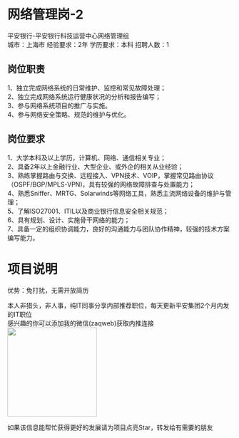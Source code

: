 # 网络管理岗-2
平安银行-平安银行科技运营中心网络管理组  
城市：上海市 经验要求：2年 学历要求：本科  招聘人数：1

## 岗位职责
1、独立完成网络系统的日常维护、监控和常见故障处理；   
2、独立完成网络系统运行健康状况的分析和报告编写；   
3、参与网络系统项目的推广与实施。   
4、参与网络安全策略、规范的维护与优化。

## 岗位要求
1、大学本科及以上学历，计算机、网络、通信相关专业；   
2、具备2年以上金融行业、大型企业、或外企的相关从业经验；   
3、熟练掌握路由与交换、远程接入、VPN技术、VOIP，掌握常见路由协议（OSPF/BGP/MPLS-VPN)，具有较强的网络故障排查与处置能力；   
4、熟悉Sniffer、MRTG、Solarwinds等网络工具，熟悉主流网络设备的维护与管理；   
5、了解ISO27001、ITIL以及商业银行信息安全相关规范；   
6、具有规划、设计、实施骨干网络的能力；   
7、具备一定的组织协调能力，良好的沟通能力与团队协作精神，较强的技术方案编写能力。

# 项目说明

优势：免打扰，无需开放简历

本人非猎头，非人事，纯IT同事分享内部推荐职位，每天更新平安集团2个月内发的IT职位  
感兴趣的你可以添加我的微信(zaqweb)获取内推连接  
<img src="https://github.com/zaqweb/PA-IT-JOBS/blob/master/WechatICode.jpeg"  height="200" width="200">

如果该信息能帮忙获得更好的发展请为项目点亮Star，转发给有需要的朋友




